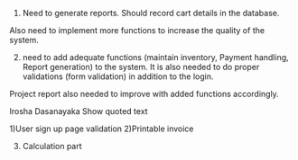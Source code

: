 1) Need to generate reports. Should record cart details in the database.

Also need to implement more functions to increase the quality of the system.

2) need to add adequate functions (maintain inventory, Payment handling, Report generation) to the system. It is also needed to do proper validations (form validation) in addition to the login.

Project report also needed to improve with added functions accordingly.

Irosha Dasanayaka
Show quoted text

1)User sign up page validation
2)Printable invoice

3) Calculation part
